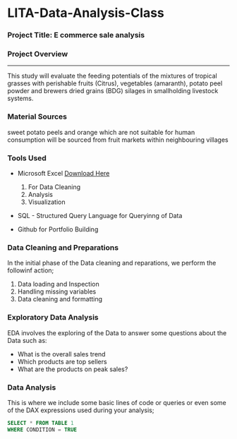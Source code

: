 # LITA-Data-Analysis-Class

### Project Title: E commerce sale analysis

### Project Overview
---
This study will evaluate the feeding potentials of the mixtures of tropical grasses with perishable fruits (Citrus), vegetables (amaranth), potato peel powder and brewers dried grains (BDG) silages in smallholding livestock systems.

### Material Sources
sweet potato peels and orange which are not suitable for human consumption will be sourced from fruit markets within neighbouring villages

### Tools Used
- Microsoft Excel [Download Here](https://www.youtube.com/live/p46Mkh0Lo68) 
  1. For Data Cleaning
  2. Analysis
  3. Visualization

- SQL - Structured Query Language for Queryinng of Data
- Github for Portfolio Building

### Data Cleaning and Preparations
In the initial phase of the Data cleaning and reparations, we perform the followinf action;
1. Data loading and Inspection
2. Handling missing variables
3. Data cleaning and formatting

### Exploratory Data Analysis
EDA involves the exploring of the Data to answer some questions about the Data such as:
- What is the overall sales trend
- Which products are top sellers
- What are the products on peak sales?

### Data Analysis
This is where we include some basic lines of code or queries or even some of the DAX expressions used during your analysis;

```SQL
SELECT * FROM TABLE 1
WHERE CONDITION = TRUE

  
